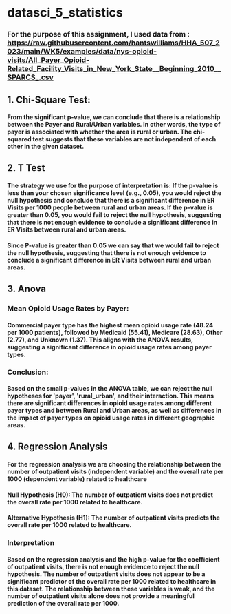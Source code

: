 # datasci_5_statistics
### For the purpose of this assignment, I used data from : https://raw.githubusercontent.com/hantswilliams/HHA_507_2023/main/WK5/examples/data/nys-opioid-visits/All_Payer_Opioid-Related_Facility_Visits_in_New_York_State__Beginning_2010__SPARCS_.csv 

## 1. Chi-Square Test:
#### From the significant p-value, we can conclude that there is a relationship between the Payer and Rural/Urban variables. In other words, the type of payer is associated with whether the area is rural or urban. The chi-squared test suggests that these variables are not independent of each other in the given dataset.

## 2. T Test
#### The strategy we use for the purpose of interpretation is: If the p-value is less than your chosen significance level (e.g., 0.05), you would reject the null hypothesis and conclude that there is a significant difference in ER Visits per 1000 people between rural and urban areas. If the p-value is greater than 0.05, you would fail to reject the null hypothesis, suggesting that there is not enough evidence to conclude a significant difference in ER Visits between rural and urban areas.
#### Since P-value is greater than 0.05 we can say that we would fail to reject the null hypothesis, suggesting that there is not enough evidence to conclude a significant difference in ER Visits between rural and urban areas.

## 3. Anova
### Mean Opioid Usage Rates by Payer:
#### Commercial payer type has the highest mean opioid usage rate (48.24 per 1000 patients), followed by Medicaid (55.41), Medicare (28.63), Other (2.77), and Unknown (1.37). This aligns with the ANOVA results, suggesting a significant difference in opioid usage rates among payer types.

### Conclusion:
#### Based on the small p-values in the ANOVA table, we can reject the null hypotheses for 'payer', 'rural_urban', and their interaction. This means there are significant differences in opioid usage rates among different payer types and between Rural and Urban areas, as well as differences in the impact of payer types on opioid usage rates in different geographic areas.

## 4. Regression Analysis
#### For the regression analysis we are choosing the relationship between the number of outpatient visits (independent variable) and the overall rate per 1000 (dependent variable) related to healthcare
#### Null Hypothesis (H0): The number of outpatient visits does not predict the overall rate per 1000 related to healthcare.
#### Alternative Hypothesis (H1): The number of outpatient visits predicts the overall rate per 1000 related to healthcare.

### Interpretation
#### Based on the regression analysis and the high p-value for the coefficient of outpatient visits, there is not enough evidence to reject the null hypothesis. The number of outpatient visits does not appear to be a significant predictor of the overall rate per 1000 related to healthcare in this dataset. The relationship between these variables is weak, and the number of outpatient visits alone does not provide a meaningful prediction of the overall rate per 1000.
